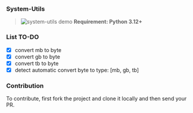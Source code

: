 ### System-Utils

> ![system-utils demo](https://github.com/whyakari/system-utils/assets/58480908/faae273a-ec84-4975-b038-1ff72067dde1)
> **Requirement: Python 3.12+**


### List TO-DO
- [x] convert mb to byte
- [x] convert gb to byte
- [x] convert tb to byte
- [x] detect automatic convert byte to type: [mb, gb, tb]

### Contribution
To contribute, first fork the project and clone it locally and then send your PR.
